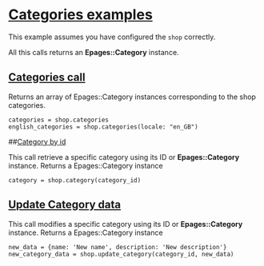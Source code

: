 # [Categories examples](https://developer.epages.com/apps/api-reference/resource-category.html)

This example assumes you have configured the `shop` correctly.

All this calls returns an **Epages::Category** instance.

## [Categories call](https://developer.epages.com/apps/api-reference/get-shops-shopid-categories.html)

Returns an array of Epages::Category instances corresponding to the shop categories.
```
categories = shop.categories
english_categories = shop.categories(locale: "en_GB")
```

##[Category by id](https://developer.epages.com/apps/api-reference/get-shops-shopid-categories-categoryid.html)

This call retrieve a specific category using its ID or **Epages::Category** instance. Returns a Epages::Category instance
```
category = shop.category(category_id)
```

## [Update Category data](https://developer.epages.com/apps/api-reference/put-shops-shopid-categories-categoryid.html)

This call modifies a specific category using its ID or **Epages::Category** instance. Returns a Epages::Category instance
```
new_data = {name: 'New name', description: 'New description'}
new_category_data = shop.update_category(category_id, new_data)
```